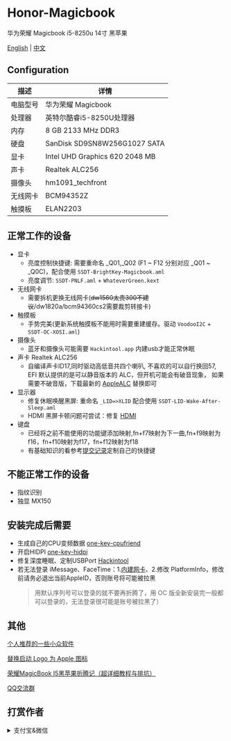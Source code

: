 # Honor-Magicbook
华为荣耀 Magicbook i5-8250u 14寸 黑苹果

[English](README.md) | [中文](README_CN.md)

## Configuration

| 描述   | 详情                                                  |
| ------------------- | ------------------------------------------- |
| 电脑型号      | 华为荣耀 Magicbook      |
| 处理器           | 英特尔酷睿i5-8250U处理器     |
| 内存              | 8 GB 2133 MHz DDR3              |
| 硬盘           | SanDisk SD9SN8W256G1027 SATA    |
| 显卡 | Intel UHD Graphics 620 2048 MB                     |
| 声卡         | Realtek ALC256           |
| 摄像头 | hm1091_techfront |
| 无线网卡       | BCM94352Z                        |
| 触摸板 | ELAN2203 |


## 正常工作的设备

- 显卡
    - 亮度控制快捷键: 需要重命名 _Q01,_Q02 (F1 ~ F12 分别对应 _Q01 ~ _Q0C)，配合使用 `SSDT-BrightKey-Magicbook.aml`
    - 亮度调节: `SSDT-PNLF.aml` + `WhateverGreen.kext`
- 无线网卡
    - 需要拆机更换无线网卡(~~dw1560太贵300不建议~~/dw1820a/bcm94360cs2需要裁剪转接卡)
- 触摸板
    - 手势完美(更新系统触摸板不能用时需要重建缓存。驱动 `VoodooI2C` + `SSDT-OC-XOSI.aml`)
- 摄像头
    - 蓝牙和摄像头可能需要 `Hackintool.app` 内建usb才能正常休眠
- 声卡 Realtek ALC256 
    - 自编译声卡ID17,同时驱动高低音共四个喇叭, 不喜欢的可以自行换回57, EFI 默认提供的是可以静音版本的 ALC，但开机可能会有破音现象， 如果需要不破音版，下载最新的 [AppleALC](https://github.com/acidanthera/AppleALC/releases) 替换即可
- 显示器
    - 修复休眠唤醒黑屏: 重命名 `_LID=>XLID` 配合使用 `SSDT-LID-Wake-After-Sleep.aml`
    - HDMI 黑屏卡顿问题可尝试：修复 [HDMI](https://github.com/hjmmc/Honor-Magicbook/tree/master/HDMIFix)
- 键盘
    - 已经将之前不能使用的功能键添加映射,fn+f7映射为下一曲,fn+f9映射为f16，fn+f10映射为f17，fn+f12映射为f18
    - 有基础知识的看参考[提交记录](https://github.com/hjmmc/Honor-Magicbook/commit/632325a127e79a2780331c754b5cdcbedb0c497b)定制自己的快捷键


## 不能正常工作的设备

- 指纹识别
- 独显 MX150

## 安装完成后需要

- 生成自己的CPU变频数据 [one-key-cpufriend](https://github.com/stevezhengshiqi/one-key-cpufriend)
- 开启HIDPI [one-key-hidpi](https://github.com/xzhih/one-key-hidpi)
- 修复深度睡眠、定制USBPort [Hackintool](https://github.com/headkaze/Hackintool/releases)
- 若无法登录 iMessage、FaceTime：1.[内建网卡](https://github.com/daliansky/OC-little/tree/master/13-%E4%BB%BF%E5%86%92%E4%BB%A5%E5%A4%AA%E7%BD%91%E5%92%8C%E9%87%8D%E7%BD%AE%E4%BB%A5%E5%A4%AA%E7%BD%91BSD%20Name)、2.修改 PlatformInfo，修改前请务必退出当前AppleID，否则账号将可能被拉黑
    > 用默认序列号可以登录的就不要再折腾了，用 OC 版全新安装完一般都可以登录的，无法登录很可能是账号被拉黑了）
    
## 其他
   
   [个人推荐的一些小众软件](https://github.com/hjmmc/Honor-Magicbook/wiki/%E4%B8%AA%E4%BA%BA%E6%8E%A8%E8%8D%90%E7%9A%84%E4%B8%80%E4%BA%9B%E5%B0%8F%E4%BC%97%E8%BD%AF%E4%BB%B6)

   [替换启动 Logo 为 Apple 图标](LOGO)
   
   [荣耀MagicBook I5黑苹果折腾记（超详细教程与排坑）](https://www.mrchung.cn/archives/3/)
   
   [QQ交流群](https://github.com/hjmmc/Honor-Magicbook/issues/26)


## 打赏作者

<details>
  <summary>支付宝&微信</summary>
    
  <img src="https://cdn.lhjmmc.cn/alipay.jpg" width="300px"  />
  <img src="https://cdn.lhjmmc.cn/wx.jpg" width="350px" />
</details>

